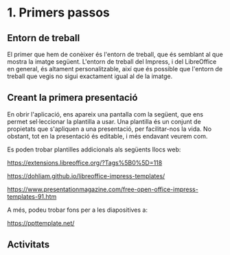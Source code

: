 # 1. Primers passos

## Entorn de treball

El primer que hem de conèixer és l'entorn de treball, que és semblant al que mostra la imatge següent. L'entorn de treball del Impress, i del LibreOffice en general, és altament personalitzable, així que és possible que l'entorn de treball que vegis no sigui exactament igual al de la imatge.

## Creant la primera presentació

En obrir l'aplicació, ens apareix una pantalla com la següent, que ens permet sel·leccionar la plantilla a usar. Una plantilla és un conjunt de propietats que s'apliquen a una presentació, per facilitar-nos la vida. No obstant, tot en la presentació és editable, i més endavant veurem com.

Es poden trobar plantilles addicionals als següents llocs web:

https://extensions.libreoffice.org/?Tags%5B0%5D=118

https://dohliam.github.io/libreoffice-impress-templates/

https://www.presentationmagazine.com/free-open-office-impress-templates-91.htm

A més, podeu trobar fons per a les diapositives a:

https://ppttemplate.net/

## Activitats